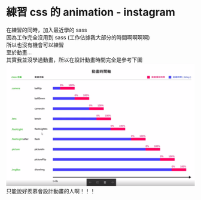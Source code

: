 # 練習 css 的 animation - instagram
在練習的同時，加入最近學的 sass<br>
因為工作完全沒用到 sass (工作佔據我大部分的時間啊啊啊啊)<br>
所以也沒有機會可以練習<br>
至於動畫...<br>
其實我並沒學過動畫，所以在設計動畫時間完全是參考下圖<br>
![動畫時間參考](./ref.png)<br>
只能說好羨慕會設計動畫的人啊！！！<br>